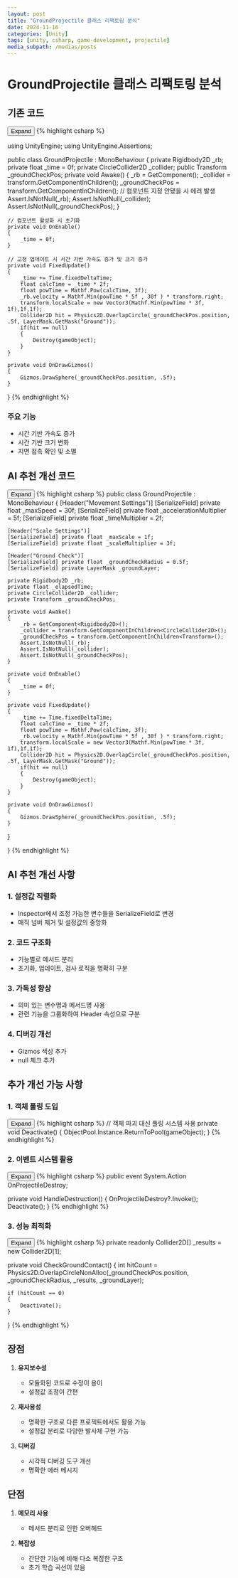 ```yaml
---
layout: post
title: "GroundProjectile 클래스 리팩토링 분석"
date: 2024-11-16
categories: [Unity]
tags: [unity, csharp, game-development, projectile]
media_subpath: /medias/posts
---
```


# GroundProjectile 클래스 리팩토링 분석

## 기존 코드
<div class="code-block-container">
    <button class="code-toggle">Expand</button>
    {% highlight csharp %}

using UnityEngine;
using UnityEngine.Assertions;

public class GroundProjectile : MonoBehaviour
{
    private Rigidbody2D _rb;
    private float _time = 0f;
    private CircleCollider2D _collider;
    public Transform _groundCheckPos;
    private void Awake()
    {
        _rb = GetComponent<Rigidbody2D>();
        _collider = transform.GetComponentInChildren<CircleCollider2D>();
        _groundCheckPos = transform.GetComponentInChildren<Transform>();
        // 컴포넌트 지정 안됐을 시 에러 발생
        Assert.IsNotNull(_rb);
        Assert.IsNotNull(_collider);
        Assert.IsNotNull(_groundCheckPos);
    }

    // 컴포넌트 활성화 시 초기화
    private void OnEnable()
    {
        _time = 0f;
    }

    // 고정 업데이트 시 시간 기반 가속도 증가 및 크기 증가
    private void FixedUpdate()
    {
        _time += Time.fixedDeltaTime;
        float calcTime = _time * 2f;
        float powTime = Mathf.Pow(calcTime, 3f);
        _rb.velocity = Mathf.Min(powTime * 5f , 30f ) * transform.right;
        transform.localScale = new Vector3(Mathf.Min(powTime * 3f, 1f),1f,1f);
        Collider2D hit = Physics2D.OverlapCircle(_groundCheckPos.position, .5f, LayerMask.GetMask("Ground"));
        if(hit == null)
        {
            Destroy(gameObject);
        }
    }

    private void OnDrawGizmos()
    {
        Gizmos.DrawSphere(_groundCheckPos.position, .5f);
    }
}
    {% endhighlight %}
</div>

### 주요 기능
- 시간 기반 가속도 증가
- 시간 기반 크기 변화
- 지면 접촉 확인 및 소멸

## AI 추천 개선 코드

<div class="code-block-container">
    <button class="code-toggle">Expand</button>
    {% highlight csharp %}
public class GroundProjectile : MonoBehaviour
{
    [Header("Movement Settings")]
    [SerializeField] private float _maxSpeed = 30f;
    [SerializeField] private float _accelerationMultiplier = 5f;
    [SerializeField] private float _timeMultiplier = 2f;
    
    [Header("Scale Settings")]
    [SerializeField] private float _maxScale = 1f;
    [SerializeField] private float _scaleMultiplier = 3f;
    
    [Header("Ground Check")]
    [SerializeField] private float _groundCheckRadius = 0.5f;
    [SerializeField] private LayerMask _groundLayer;
    
    private Rigidbody2D _rb;
    private float _elapsedTime;
    private CircleCollider2D _collider;
    private Transform _groundCheckPos;
    
    private void Awake()
    {
        _rb = GetComponent<Rigidbody2D>();
        _collider = transform.GetComponentInChildren<CircleCollider2D>();
        _groundCheckPos = transform.GetComponentInChildren<Transform>();
        Assert.IsNotNull(_rb);
        Assert.IsNotNull(_collider);
        Assert.IsNotNull(_groundCheckPos);
    }

    private void OnEnable()
    {
        _time = 0f;
    }

    private void FixedUpdate()
    {
        _time += Time.fixedDeltaTime;
        float calcTime = _time * 2f;
        float powTime = Mathf.Pow(calcTime, 3f);
        _rb.velocity = Mathf.Min(powTime * 5f , 30f ) * transform.right;
        transform.localScale = new Vector3(Mathf.Min(powTime * 3f, 1f),1f,1f);
        Collider2D hit = Physics2D.OverlapCircle(_groundCheckPos.position, .5f, LayerMask.GetMask("Ground"));
        if(hit == null)
        {
            Destroy(gameObject);
        }
    }

    private void OnDrawGizmos()
    {
        Gizmos.DrawSphere(_groundCheckPos.position, .5f);
    }
}

}
    {% endhighlight %}
</div>

## AI 추천 개선 사항

### 1. 설정값 직렬화
- Inspector에서 조정 가능한 변수들을 SerializeField로 변경
- 매직 넘버 제거 및 설정값의 중앙화

### 2. 코드 구조화
- 기능별로 메서드 분리
- 초기화, 업데이트, 검사 로직을 명확히 구분

### 3. 가독성 향상
- 의미 있는 변수명과 메서드명 사용
- 관련 기능을 그룹화하여 Header 속성으로 구분

### 4. 디버깅 개선
- Gizmos 색상 추가
- null 체크 추가

## 추가 개선 가능 사항

### 1. 객체 풀링 도입
<div class="code-block-container">
    <button class="code-toggle">Expand</button>
    {% highlight csharp %}
// 객체 파괴 대신 풀링 시스템 사용
private void Deactivate()
{
    ObjectPool.Instance.ReturnToPool(gameObject);
}
    {% endhighlight %}
</div>

### 2. 이벤트 시스템 활용
<div class="code-block-container">
    <button class="code-toggle">Expand</button>
    {% highlight csharp %}
public event System.Action OnProjectileDestroy;

private void HandleDestruction()
{
    OnProjectileDestroy?.Invoke();
    Deactivate();
}
    {% endhighlight %}
</div>

### 3. 성능 최적화
<div class="code-block-container">
    <button class="code-toggle">Expand</button>
    {% highlight csharp %}
private readonly Collider2D[] _results = new Collider2D[1];

private void CheckGroundContact()
{
    int hitCount = Physics2D.OverlapCircleNonAlloc(_groundCheckPos.position, 
        _groundCheckRadius, _results, _groundLayer);
    
    if (hitCount == 0)
    {
        Deactivate();
    }
}
    {% endhighlight %}
</div>

## 장점

1. **유지보수성**
   - 모듈화된 코드로 수정이 용이
   - 설정값 조정이 간편

2. **재사용성**
   - 명확한 구조로 다른 프로젝트에서도 활용 가능
   - 설정값 분리로 다양한 발사체 구현 가능

3. **디버깅**
   - 시각적 디버깅 도구 개선
   - 명확한 에러 메시지

## 단점

1. **메모리 사용**
   - 메서드 분리로 인한 오버헤드

2. **복잡성**
   - 간단한 기능에 비해 다소 복잡한 구조
   - 초기 학습 곡선이 있음

